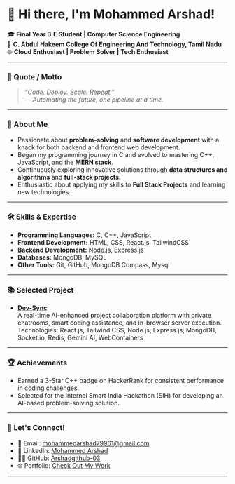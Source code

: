 # 👋 Hi there, I'm Mohammed Arshad!

🎓 **Final Year B.E Student | Computer Science Engineering**  
📍 **C. Abdul Hakeem College Of Engineering And Technology, Tamil Nadu**  
🌐 **Cloud Enthusiast  | Problem Solver | Tech Enthusiast**  

---
### 🌟 Quote / Motto

> _“Code. Deploy. Scale. Repeat.”_  
> _— Automating the future, one pipeline at a time._

---

### 🚀 About Me
- Passionate about **problem-solving** and **software development** with a knack for both backend and frontend web development.  
- Began my programming journey in C and evolved to mastering C++, JavaScript, and the **MERN stack**.  
- Continuously exploring innovative solutions through **data structures and algorithms** and **full-stack projects**.  
- Enthusiastic about applying my skills to **Full Stack Projects** and learning new technologies.

---

### 🛠️ Skills & Expertise
- **Programming Languages:** C, C++, JavaScript  
- **Frontend Development:** HTML, CSS, React.js, TailwindCSS  
- **Backend Development:** Node.js, Express.js  
- **Databases:** MongoDB, MySQL  
- **Other Tools:** Git, GitHub, MongoDB Compass, Mysql

---

### 📚 Selected Project
- [**Dev-Sync**](https://ai-enhanced-collaboration-platform-for-8srm.onrender.com/)  
  A real-time AI-enhanced project collaboration platform with private chatrooms, smart coding assistance, and in-browser server execution.
  Technologies: React.js, Tailwind CSS, Node.js, Express.js, MongoDB, Socket.io, Redis, Gemini AI, WebContainers
  

---

### 🏆 Achievements
- Earned a 3-Star C++ badge on HackerRank for consistent performance in coding challenges.
- Selected for the Internal Smart India Hackathon (SIH) for developing an AI-based problem-solving solution.

---

### 🌱 Let's Connect!
- 📧 Email: [mohammedarshad79961@gmail.com](mailto:mohammedarshad79961@gmail.com)  
- 💼 LinkedIn: [Mohammed Arshad](https://www.linkedin.com/in/mohammedarshad79961)  
- 🧑‍💻 GitHub: [Arshadgithub-03](https://github.com/Arshadgithub-03)  
- 🌐 Portfolio: [Check Out My Work](https://mohammedarshad.netlify.app/)  

---
